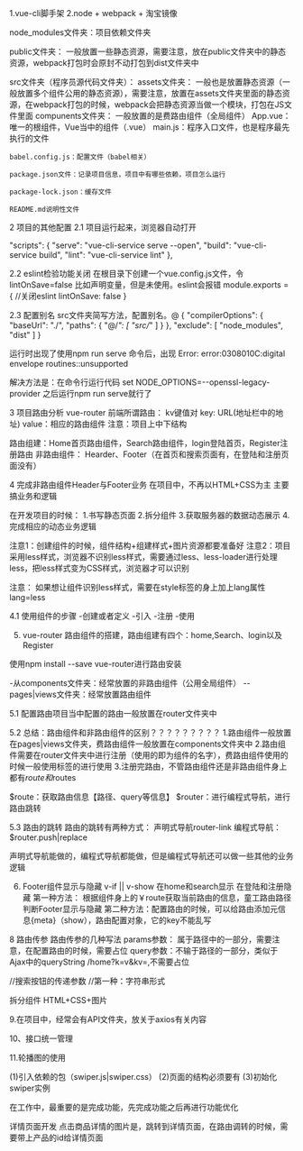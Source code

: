 1.vue-cli脚手架
2.node + webpack + 淘宝镜像

node_modules文件夹：项目依赖文件夹

public文件夹： 一般放置一些静态资源，需要注意，放在public文件夹中的静态资源，webpack打包时会原封不动打包到dist文件夹中

src文件夹（程序员源代码文件夹）：
    assets文件夹： 一般也是放置静态资源（一般放置多个组件公用的静态资源），需要注意，放置在assets文件夹里面的静态资源，在webpack打包的时候，webpack会把静态资源当做一个模块，打包在JS文件里面
    compunents文件夹： 一般放置的是费路由组件（全局组件）
    App.vue： 唯一的根组件，Vue当中的组件（.vue）
    main.js：程序入口文件，也是程序最先执行的文件

    babel.config.js：配置文件（babel相关）

    package.json文件：记录项目信息，项目中有哪些依赖，项目怎么运行

    package-lock.json：缓存文件

    README.md说明性文件

2 项目的其他配置
2.1 项目运行起来，浏览器自动打开

  "scripts": {
    "serve": "vue-cli-service serve --open",
    "build": "vue-cli-service build",
    "lint": "vue-cli-service lint"
  },

  2.2 eslint检验功能关闭
  在根目录下创建一个vue.config.js文件，令lintOnSave=false
  比如声明变量，但是未使用。eslint会报错
  module.exports = {
  //关闭eslint
  lintOnSave: false
}

  2.3 配置别名
  src文件夹简写方法，配置别名。@
  {
  "compilerOptions": {
    "baseUrl": "./",
    "paths": {
      "@/*": [
        "src/*"
      ]
    }
  },
  "exclude": [
    "node_modules",
    "dist"
  ]
}

运行时出现了使用npm run serve 命令后，出现
Error: error:0308010C:digital envelope routines::unsupported

解决方法是：在命令行运行代码
set NODE_OPTIONS=--openssl-legacy-provider
之后运行npm run serve就行了



3 项目路由分析
vue-router
前端所谓路由： kv键值对
key: URL(地址栏中的地址)
value：相应的路由组件
注意：项目上中下结构

路由组建：Home首页路由组件，Search路由组件，login登陆首页，Register注册路由
非路由组件：
Hearder、Footer（在首页和搜索页面有，在登陆和注册页面没有）

4 完成非路由组件Header与Footer业务
在项目中，不再以HTML+CSS为主  主要搞业务和逻辑

在开发项目的时候：
1.书写静态页面
2.拆分组件
3.获取服务器的数据动态展示
4.完成相应的动态业务逻辑

注意1：创建组件的时候，组件结构+组建样式+图片资源都要准备好
注意2：项目采用less样式，浏览器不识别less样式，需要通过less、less-loader进行处理less，把less样式变为CSS样式，浏览器才可以识别

注意： 如果想让组件识别less样式，需要在style标签的身上加上lang属性 lang=less

4.1 使用组件的步骤
-创建或者定义
-引入
-注册
-使用

5. vue-router
路由组件的搭建，路由组建有四个：home,Search、login以及Register

使用npm install --save vue-router进行路由安装


-从components文件夹：经常放置的非路由组件（公用全局组件）
--pages|views文件夹：经常放置路由组件

5.1 配置路由项目当中配置的路由一般放置在router文件夹中

5.2 总结：路由组件和非路由组件的区别？？？？？？？？？
1.路由组件一般放置在pages|views文件夹，费路由组件一般放置在components文件夹中
2.路由组件需要在router文件夹中进行注册（使用的即为组件的名字），费路由组件使用的时候一般使用标签的进行使用
3.注册完路由，不管路由组件还是非路由组件身上都有$route和$routes


$route：获取路由信息【路径、query等信息】
$router：进行编程式导航，进行路由跳转


5.3 路由的跳转
路由的跳转有两种方式：
声明式导航router-link
编程式导航：$router.push|replace

声明式导航能做的，编程式导航都能做，但是编程式导航还可以做一些其他的业务逻辑




6. Footer组件显示与隐藏     v-if || v-show
   在home和search显示
   在登陆和注册隐藏
第一种方法： 根据组件身上的￥route获取当前路由的信息，童工路由路径判断Footer显示与隐藏
第二种方法：配置路由的时候，可以给路由添加元信息{meta}（show），路由配置对象，它的key不能乱写



8 路由传参
路由传参的几种写法
 params参数： 属于路径中的一部分，需要注意，在配置路由的时候，需要占位
 query参数：不输于路径的一部分，类似于Ajax中的queryString /home?k=v&kv=,不需要占位

 //搜索按钮的传递参数
    //第一种：字符串形式


拆分组件
HTML+CSS+图片



9.在项目中，经常会有API文件夹，放关于axios有关内容

10、接口统一管理


11.轮播图的使用

(1)引入依赖的包（swiper.js|swiper.css）
(2)页面的结构必须要有
(3)初始化swiper实例



在工作中，最重要的是完成功能，先完成功能之后再进行功能优化

















详情页面开发
点击商品详情的图片是，跳转到详情页面，在路由调转的时候，需要带上产品的id给详情页面